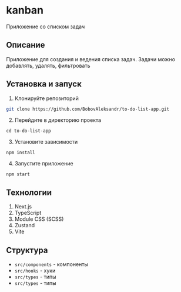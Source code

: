 # kanban

Приложение со списком задач

## Описание
Приложение для создания и ведения списка задач. Задачи можно добавлять, удалять, фильтровать

## Установка и запуск
1. Клонируйте репозиторий 
```bash
git clone https://github.com/BobovAleksandr/to-do-list-app.git
```

2. Перейдите в директорию проекта
```
cd to-do-list-app
```
3. Установите зависимости
```
npm install
```
4. Запустите приложение
```
npm start
```

## Технологии
1. Next.js
2. TypeScript
3. Module CSS (SCSS)
4. Zustand
5. Vite

## Структура
- ``` src/components ``` - компоненты
- ``` src/hooks ``` - хуки
- ``` src/types ``` - типы
- ``` src/types ``` - типы 
